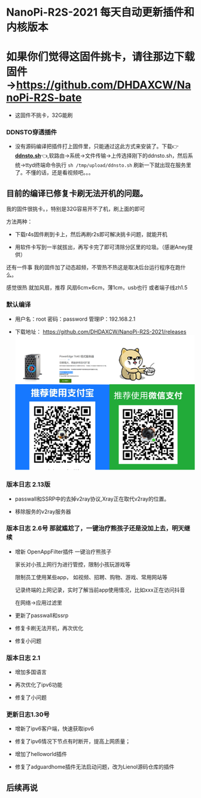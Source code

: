 # NanoPi-R2S-2021 每天自动更新插件和内核版本

# 如果你们觉得这固件挑卡，请往那边下载固件→https://github.com/DHDAXCW/NanoPi-R2S-bate

- 这固件不挑卡，32G能刷

### DDNSTO穿透插件

- 没有源码编译把插件打上固件里，只能通过这此方式来安装了。下载👉[**ddnsto.sh**](https://github.com/DHDAXCW/NanoPi-R4S-2021/releases/tag/ddns)👈,软路由→系统→文件传输→上传选择刚下的ddnsto.sh，然后系统→ttyd终端命令执行 `sh /tmp/upload/ddnsto.sh` 刷新一下就出现在服务里了。不懂的话，还是看视频吧。。。
## 目前的编译已修复卡刷无法开机的问题。

我的固件很挑卡。，特别是32G容易开不了机，刷上面的即可

方法两种：

- 下载r4s固件刷到卡上，然后再刷r2s即可解决挑卡问题，就能开机

- 用软件卡写到一半就拔出，再写卡完了即可清除分区里的垃圾。（感谢Aney提供）


 还有一件事 我的固件加了动态超频，不管热不热这是取决后台运行程序在跑什么。
 
 
 感觉很热  就加风扇，推荐 风扇6cm×6cm，薄1cm，usb也行 或者端子线zh1.5
  
### 默认编译

- 用户名：root 密码：password 管理IP：192.168.2.1

- 下载地址： https://github.com/DHDAXCW/NanoPi-R2S-2021/releases
![Alt text](data/2.jpg?raw=true "Title")
### 版本日志 2.13版

- passwall和SSRP中的去掉v2ray协议,Xray正在取代v2ray的位置。

- 移除服务的v2ray服务器

### 版本日志 2.6号 那就尴尬了，一键治疗熊孩子还是没加上去，明天继续

- 增新 OpenAppFilter插件 一键治疗熊孩子	

  家长对小孩上网行为进行管控，限制小孩玩游戏等	

  限制员工使用某些app， 如视频、招聘、购物、游戏、常用网站等	

  记录终端的上网记录，实时了解当前app使用情况，比如xxx正在访问抖音	

  在网络→应用过滤里

- 更新了passwall和ssrp

- 修复卡刷无法开机，再次优化	

- 修复小问题

### 版本日志 2.1	

- 增加多国语言	

- 再次优化了ipv6功能	

- 修复了小问题	

### 更新日志1.30号	

- 增新了ipv6客户端，快速获取ipv6	

- 修复了ipv6情况下节点有时断开，提高上网质量；	

- 增加了helloworld插件	

- 修复了adguardhome插件无法启动问题，改为Lienol源码仓库的插件	

## 后续再说

